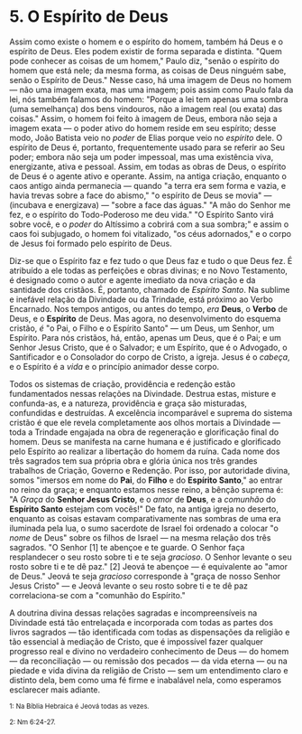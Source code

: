 # 5. O Espírito de Deus

Assim como existe o homem e o espírito do homem, também há Deus e o espírito de Deus. Eles podem existir de forma separada e distinta. "Quem pode conhecer as coisas de um homem," Paulo diz, "senão o espírito do homem que está nele; da mesma forma, as coisas de Deus ninguém sabe, senão o Espírito de Deus." Nesse caso, há uma imagem de Deus no homem — não uma imagem exata, mas uma imagem; pois assim como Paulo fala da lei, nós também falamos do homem: "Porque a lei tem apenas uma sombra (uma semelhança) dos bens vindouros, não a imagem real (ou exata) das coisas." Assim, o homem foi feito à imagem de Deus, embora não seja a imagem exata — o poder ativo do homem reside em seu espírito; desse modo, João Batista veio no *poder* de Elias porque veio no *espírito* dele. O espírito de Deus é, portanto, frequentemente usado para se referir ao Seu poder; embora não seja um poder impessoal, mas uma existência viva, energizante, ativa e pessoal. Assim, em todas as obras de Deus, o espírito de Deus é o agente ativo e operante. Assim, na antiga criação, enquanto o caos antigo ainda permanecia — quando "a terra era sem forma e vazia, e havia trevas sobre a face do abismo," "o espírito de Deus se movia" — (incubava e energizava) — "sobre a face das águas." "A mão do Senhor me fez, e o espírito do Todo-Poderoso me deu vida." "O Espírito Santo virá sobre você, e o *poder* do Altíssimo a cobrirá com a sua sombra;" e assim o caos foi subjugado, o homem foi vitalizado, "os céus adornados," e o corpo de Jesus foi formado pelo espírito de Deus.

Diz-se que o Espírito faz e fez tudo o que Deus faz e tudo o que Deus fez. É atribuído a ele todas as perfeições e obras divinas; e no Novo Testamento, é designado como o autor e agente imediato da nova criação e da santidade dos cristãos. É, portanto, chamado de *Espírito Santo*. Na sublime e inefável relação da Divindade ou da Trindade, está próximo ao Verbo Encarnado. Nos tempos antigos, ou antes do tempo, *era* **Deus**, o **Verbo** de Deus, e o **Espírito** de Deus. Mas agora, no desenvolvimento do esquema cristão, *é* "o Pai, o Filho e o Espírito Santo" — um Deus, um Senhor, um Espírito. Para nós cristãos, há, então, apenas um Deus, que é o Pai; e um Senhor Jesus Cristo, que é o Salvador; e um Espírito, que é o Advogado, o Santificador e o Consolador do corpo de Cristo, a igreja. Jesus é o *cabeça*, e o Espírito é a *vida* e o princípio animador desse corpo.

Todos os sistemas de criação, providência e redenção estão fundamentados nessas relações na Divindade. Destrua estas, misture e confunda-as, e a natureza, providência e graça são misturadas, confundidas e destruídas. A excelência incomparável e suprema do sistema cristão é que ele revela completamente aos olhos mortais a Divindade — toda a Trindade engajada na obra de regeneração e glorificação final do homem. Deus se manifesta na carne humana e é justificado e glorificado pelo Espírito ao realizar a libertação do homem da ruína. Cada nome dos três sagrados tem sua própria obra e glória única nos três grandes trabalhos de Criação, Governo e Redenção. Por isso, por autoridade divina, somos "imersos em nome do **Pai**, do **Filho** e do **Espírito Santo**," ao entrar no reino da graça; e enquanto estamos nesse reino, a bênção suprema é: "A *Graça* do **Senhor Jesus Cristo**, e o *amor* de **Deus**, e a *comunhão* do **Espírito Santo** estejam com vocês!" De fato, na antiga igreja no deserto, enquanto as coisas estavam comparativamente nas sombras de uma era iluminada pela lua, o sumo sacerdote de Israel foi ordenado a colocar "o *nome* de Deus" sobre os filhos de Israel — na mesma relação dos três sagrados. "O Senhor [1] te abençoe e te guarde. O Senhor faça resplandecer o seu rosto sobre ti e te seja *gracioso*. O Senhor levante o seu rosto sobre ti e te dê paz." [2] Jeová te abençoe — é equivalente ao "amor de Deus." Jeová te seja *gracioso* corresponde à "graça de nosso Senhor Jesus Cristo" — e Jeová levante o seu rosto sobre ti e te dê paz correlaciona-se com a "comunhão do Espírito."

A doutrina divina dessas relações sagradas e incompreensíveis na Divindade está tão entrelaçada e incorporada com todas as partes dos livros sagrados — tão identificada com todas as dispensações da religião e tão essencial à mediação de Cristo, que é impossível fazer qualquer progresso real e divino no verdadeiro conhecimento de Deus — do homem — da reconciliação — ou remissão dos pecados — da vida eterna — ou na piedade e vida divina da religião de Cristo — sem um entendimento claro e distinto dela, bem como uma fé firme e inabalável nela, como esperamos esclarecer mais adiante.

<sub>1: Na Bíblia Hebraica é Jeová todas as vezes.</sub>

<sub>2: Nm 6:24-27.</sub>